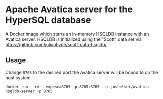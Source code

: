 # Apache Avatica server for the HyperSQL database

A Docker image which starts an in-memory HSQLDB instance with
an Avatica server. HSQLDB is initialized using the "Scott" data set
via https://github.com/julianhyde/scott-data-hsqldb/.

## Usage

Change `8765` to the desired port the Avatica server will be bound to on the host system

```
docker run --rm --expose=8765 -p 8765:8765 -it joshelser/avatica-hsqldb-server -p 8765
```
